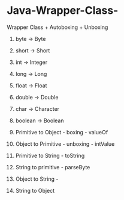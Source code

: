 # Java-Wrapper-Class-
Wrapper Class + Autoboxing + Unboxing

1. byte -> Byte
2. short -> Short
3. int -> Integer
4. long -> Long
5. float -> Float
6. double -> Double
7. char -> Character
8. boolean -> Boolean

1. Primitive to Object - boxing - valueOf
2. Object to Primitive - unboxing - intValue
3. Primitive to String  - toString
4. String to primitive - parseByte
5. Object to String - 
6. String to Object
